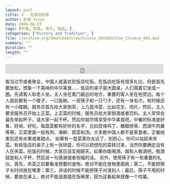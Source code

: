```yaml
---
layout: post
title: 3 - 在饭店吃饭
author: 昕煜 Xinyu
date: 2009-06-27
tags: [中餐, 吃饭, 筷子, 饭店, ]
categories: ["History and Tradition", ]
file: //archive.org/download/slowchinese_201909/Slow_Chinese_003.mp3
summary: ""
duration: ""
length: ""
---
```


<iframe src="https://archive.org/embed/slowchinese_201909/Slow_Chinese_003.mp3" width="500" height="30" frameborder="0" webkitallowfullscreen="true" mozallowfullscreen="true" allowfullscreen></iframe>

每当过节或者聚会，中国人就喜欢到饭店吃饭。在饭店吃饭有很多礼仪，但是首先要放松，想象一下美味的中华美食……
饭店的桌子是大圆桌，人们围着它坐成一圈。先请客人和老人坐。主人坐在离门最远的地方，重要的客人坐在他旁边。每个人面前都有一个碟子，一口饭碗、一双筷子和一只勺子，还有一块毛巾，有时候还有一小碟醋。服务员首先给大家倒茶，上几盘冷菜，比如花生、肉片。然后，主人要求服务员开始上正菜。上正菜的时候，服务员给大家倒酒或者饮料。主人常常会最先举起杯子，请大家一起干杯。然后你就尽情享受中华美食吧。中餐的标准是好看、好闻、好吃，每盘菜都有好听的名字，比如宫保鸡丁、糖醋排骨、西湖牛肉羹等等。正菜里面一般有肉、海鲜、蔬菜和汤。大多数中国人都不是素食者。正餐结束后还有水果或者甜点。
如果有一盘菜离你太远了，别担心，你可以站起来夹菜。有些饭店的桌子上有一张转盘，你可以把想吃的菜转过来，当然你要确定没有人在夹菜。吃饭的时候，大家应该互相聊天。如果你能喝酒，就和人敬酒吧。敬酒就是和人干杯，然后说一句感谢或者祝福的话。
另外，使用筷子有一些重要的礼仪。首先，夹菜之前要看准想要的食物，绝对不能在食物里面挑；第二，不能把筷子长时间放在嘴里；第三，讲话的时候不能把筷子对准别人；最后，筷子不用的时候，要放在桌上，绝对不能竖直插在饭碗里，因为这看起来就像一个坟墓。
